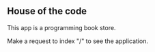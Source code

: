 ## House of the code

This app is a programming book store.

Make a request to index "/" to see the application.
